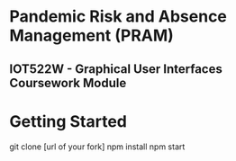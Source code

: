 # Pandemic Risk and Absence Management (PRAM)
## IOT522W - Graphical User Interfaces Coursework Module

# Getting Started
git clone [url of your fork]
npm install
npm start 

